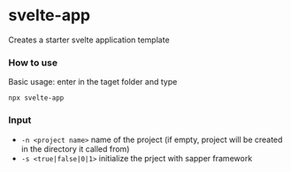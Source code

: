 # svelte-app

Creates a starter svelte application template

### How to use

Basic usage: enter in the taget folder and type
```
npx svelte-app
```

### Input
- `-n <project name>` name of the project (if empty, project will be created in the directory it called from)
- `-s <true|false|0|1>` initialize the prject with sapper framework